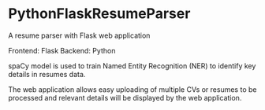 # PythonFlaskResumeParser
A resume parser with Flask web application

Frontend: Flask
Backend: Python

spaCy model is used to train Named Entity Recognition (NER) to identify key details in resumes data.

The web application allows easy uploading of multiple CVs or resumes to be processed and relevant details will be displayed by the web application.
